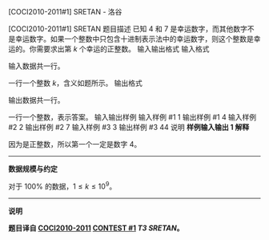 



[COCI2010-2011#1] SRETAN - 洛谷














[COCI2010-2011#1] SRETAN
题目描述
已知 $4$ 和 $7$ 是幸运数字，而其他数字不是幸运数字。如果一个整数中只包含十进制表示法中的幸运数字，则这个整数是幸运的。你需要求出第 $k$ 个幸运的正整数。
输入输出格式
输入格式

输入数据共一行。

一行一个整数 $k$，含义如题所示。
输出格式

输出数据共一行。

一行一个整数，表示答案。
输入输出样例
输入样例 #1
1
输出样例 #1
4
输入样例 #2
2
输出样例 #2
7
输入样例 #3
3
输出样例 #3
44
说明
**样例输入输出 1 解释**

因为是正整数，所以第一个一定是数字 $4$。

---

**数据规模与约定**

对于 $100\%$ 的数据，$1 \leq k \leq 10^9$。

---

**说明**

**题目译自 [COCI2010-2011](https://hsin.hr/coci/archive/2010_2011/) [CONTEST #1](https://hsin.hr/coci/archive/2010_2011/contest1_tasks.pdf) *T3 SRETAN*。**






